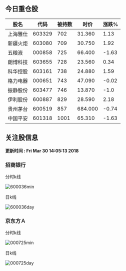 
## 今日重仓股 

|股名|代码|被持数|时价|涨跌%|
|---|---|---|---|---|
|上海雅仕|603329|702|31.360|1.13|
|新疆火炬|603080|709|30.750|1.92|
|五粮液|000858|725|66.400|-1.63|
|朗博科技|603655|728|23.560|0.34|
|科华控股|603161|738|24.880|1.59|
|格力电器|000651|743|47.090|-0.02|
|振静股份|603477|746|13.870|-1.0|
|伊利股份|600887|829|28.590|2.18|
|贵州茅台|600519|857|684.000|-0.74|
|中国平安|601318|1001|65.310|-1.63|

## 关注股信息
**更新时间 : Fri Mar 30 14:05:13 2018**
### 招商银行 
分时k线

![600036min](http://image.sinajs.cn/newchart/min/n/sh600036.gif)

日k线

![600036day](http://image.sinajs.cn/newchart/daily/n/sh600036.gif)

### 京东方Ａ 
分时k线

![000725min](http://image.sinajs.cn/newchart/min/n/sz000725.gif)

日k线

![000725day](http://image.sinajs.cn/newchart/daily/n/sz000725.gif)
